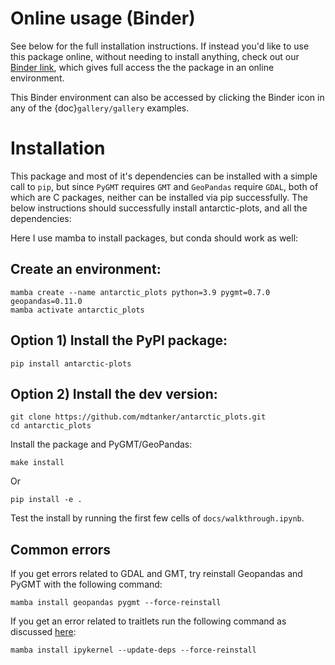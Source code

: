 # Online usage (Binder)

See below for the full installation instructions. If instead you'd like to use this package online, without needing to install anything, check out our [Binder link](https://mybinder.org/v2/gh/mdtanker/antarctic_plots/c88a23c9dfe92c36f0bfdbbc277d926c2de763de), which gives full access the the package in an online environment. 

This Binder environment can also be accessed by clicking the Binder icon in any of the {doc}`gallery/gallery` examples. 

# Installation

This package and most of it's dependencies can be installed with a simple call to `pip`, but since `PyGMT` requires `GMT` and `GeoPandas` require `GDAL`, both of which are C packages, neither can be installed via pip successfully. The below instructions should successfully install antarctic-plots, and all the dependencies:

Here I use mamba to install packages, but conda should work as well:

## Create an environment:

    mamba create --name antarctic_plots python=3.9 pygmt=0.7.0 geopandas=0.11.0
    mamba activate antarctic_plots

## Option 1) Install the PyPI package: 

    pip install antarctic-plots

## Option 2) Install the dev version:

    git clone https://github.com/mdtanker/antarctic_plots.git
    cd antarctic_plots

Install the package and PyGMT/GeoPandas:

    make install

Or

    pip install -e .

Test the install by running the first few cells of `docs/walkthrough.ipynb`.

## Common errors

If you get errors related to GDAL and GMT, try reinstall Geopandas and PyGMT with the following command:

    mamba install geopandas pygmt --force-reinstall
    
If you get an error related to traitlets run the following command as discussed [here](https://github.com/microsoft/vscode-jupyter/issues/5689#issuecomment-829538285):

    mamba install ipykernel --update-deps --force-reinstall
